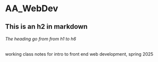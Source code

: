 # AA_WebDev
## This is an h2 in markdown
###### The heading go from from h1 to h6
working class notes for intro to front end web development, spring 2025


</html>
